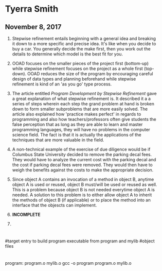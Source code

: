 # Tyerra Smith  
## November 8, 2017  

1. Stepwise refinement entails beginning with a general idea and breaking it down to a 
more specific and precise idea. It's like when you decide to buy a car. You generally 
decide the make first, then you work out the details to determine which model is the 
best fit for you.  

2. OOAD focuses on the smaller pieces of the project first (bottom-up) while stepwise 
refinement focuses on the project as a whole first (top-down). OOAD reduces the size of 
the program by encouraging careful design of data types and planning beforehand while 
stepwise refinement is kind of an 'as you go' type process.  

3. The article entitled _Program Development by Stepwise Refinement_ gave a great 
explanation of what stepwise refinement is. It described it a a series of steps wherein 
each step the grand problem at hand is broken down to form smaller subproblems that are 
more easily solved. The article also explained how 'practice makes perfect' in regards 
to programming and also how teachers/professors often give students the false perception 
that as long as they are able to learn and master programming languages, they will have 
no problems in the computer science field. The fact is that it is actually the applications 
of the techniques that are more valuable in the field.  

4. A non-technical example of the exercise of due diligence would be if Columbus State 
University decided to remove the parking decal fees. They would have to analyze the current 
cost with the parking decal and the cost if parking decal fees were removed. They would then 
have to weigh the benefits against the costs to make the appropriate decision.  

5. Since object A contains an invocation of a method in object B, anytime object A is 
used or reused, object B must/will be used or reused as well. This is a problem because 
object B is not needed everytime object A is needed. A solution to this problem is to either 
allow object A to inherit the methods of object B (if applicable) or to place the method into 
an interface that the objescts can implement. 

6. **INCOMPLETE**  

7. ```c  
# 
#target entry to build program executable from program and mylib 
#object files  
#
program: program.o mylib.o
gcc -o program program.o mylib.o
```

